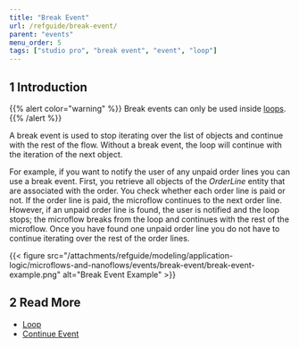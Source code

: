 ```yaml
---
title: "Break Event"
url: /refguide/break-event/
parent: "events"
menu_order: 5
tags: ["studio pro", "break event", "event", "loop"]
---
```


## 1 Introduction

{{% alert color="warning" %}}
Break events can only be used inside [loops](/refguide/loop/).
{{% /alert %}}

A break event is used to stop iterating over the list of objects and continue with the rest of the flow. Without a break event, the loop will continue with the iteration of the next object.

For example, if you want to notify the user of any unpaid order lines you can use a break event. First, you retrieve all objects of the *OrderLine* entity that are associated with the order. You check whether each order line is paid or not. If the order line is paid, the microflow continues to the next order line. However, if an unpaid order line is found, the user is notified and the loop stops; the microflow breaks from the loop and continues with the rest of the microflow. Once you have found one unpaid order line you do not have to continue iterating over the rest of the order lines.

{{< figure src="/attachments/refguide/modeling/application-logic/microflows-and-nanoflows/events/break-event/break-event-example.png" alt="Break Event Example" >}}

## 2 Read More

* [Loop](/refguide/loop/)
* [Continue Event](/refguide/continue-event/)